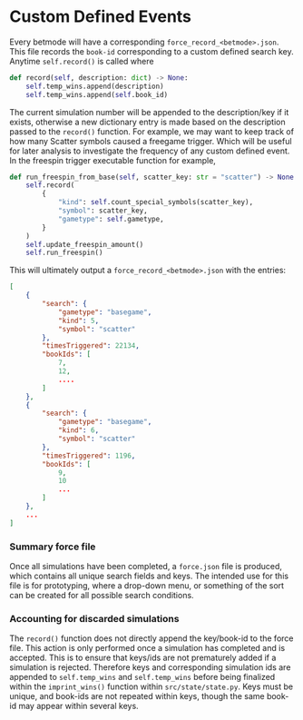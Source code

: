 # Custom Defined Events

Every betmode will have a corresponding `force_record_<betmode>.json`. This file records the `book-id` corresponding to a custom defined search key. Anytime `self.record()` is called where

```python
def record(self, description: dict) -> None:
    self.temp_wins.append(description)
    self.temp_wins.append(self.book_id)
```

The current simulation number will be appended to the description/key if it exists, otherwise a new dictionary entry is made based on the description passed to the `record()` function. For example, we may want to keep track of how many Scatter symbols caused a freegame trigger. Which will be useful for later analysis to investigate the frequency of any custom defined event. In the freespin trigger executable function for example,

```python
def run_freespin_from_base(self, scatter_key: str = "scatter") -> None:
    self.record(
        {
            "kind": self.count_special_symbols(scatter_key),
            "symbol": scatter_key,
            "gametype": self.gametype,
        }
    )
    self.update_freespin_amount()
    self.run_freespin()
```

This will ultimately output a `force_record_<betmode>.json` with the entries:

```json
[
    {
        "search": {
            "gametype": "basegame",
            "kind": 5,
            "symbol": "scatter"
        },
        "timesTriggered": 22134,
        "bookIds": [
            7,
            12,
            ....
        ]
    },
    {
        "search": {
            "gametype": "basegame",
            "kind": 6,
            "symbol": "scatter"
        },
        "timesTriggered": 1196,
        "bookIds": [
            9,
            10
            ...
        ]
    },
    ...
]
```

### Summary force file

Once all simulations have been completed, a `force.json` file is produced, which contains all unique search fields and keys. The intended use for this file is for prototyping, where a drop-down menu, or something of the sort can be created for all possible search conditions.

### Accounting for discarded simulations

The `record()` function does not directly append the key/book-id to the force file. This action is only performed once a simulation has completed and is accepted. This is to ensure that keys/ids are not prematurely added if a simulation is rejected. Therefore keys and corresponding simulation ids are appended to `self.temp_wins` and `self.temp_wins` before being finalized within the `imprint_wins()` function within `src/state/state.py`. Keys must be unique, and book-ids are not repeated within keys, though the same book-id may appear within several keys.
